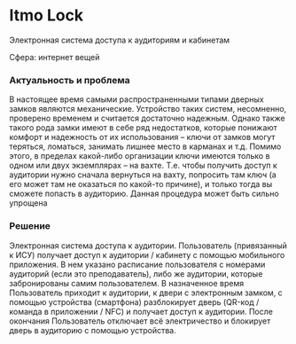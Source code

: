 # Itmo Lock

Электронная система доступа к аудиториям и кабинетам

Сфера: интернет вещей

### Актуальность и проблема
В настоящее время самыми распространенными типами дверных замков являются механические. Устройство таких систем, несомненно, проверено временем и считается достаточно надежным. Однако также такого рода замки имеют в себе ряд недостатков, которые понижают комфорт и надежность от их использования – ключи от замков могут теряться, ломаться, занимать лишнее место в карманах и т.д. Помимо этого, в пределах какой-либо организации ключи имеются только в одном или двух экземплярах – на вахте. Т.е. чтобы получить доступ к аудитории нужно сначала вернуться на вахту, попросить там ключ (а его может там не оказаться по какой-то причине), и только тогда вы сможете попасть в аудиторию. Данная процедура может быть сильно упрощена

### Решение
Электронная система доступа к аудитории. Пользователь (привязанный к ИСУ) получает доступ к аудитории / кабинету с помощью мобильного приложения. В нем указано расписание пользователя с номерами аудиторий (если это преподаватель), либо же аудитории, которые забронированы самим пользователем. В назначенное время Пользователь приходит к аудитории, к двери с электронным замком, с помощью устройства (смартфона) разблокирует дверь (QR-код / команда в приложении / NFC) и получает доступ к аудитории. После окончания Пользователь отключает всё электричество и блокирует дверь в аудиторию с помощью устройства.

